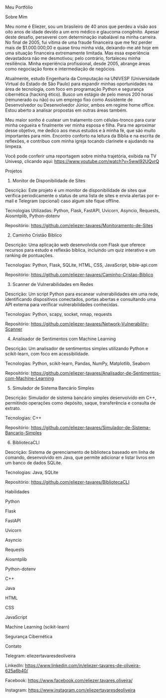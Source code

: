 Meu Portfólio

Sobre Mim

Meu nome é Eliezer, sou um brasileiro de 40 anos que perdeu a visão aos oito anos de idade devido a um erro médico e glaucoma congênito. Apesar deste desafio, perseverei com determinação inabalável na minha carreira. No final de 2005, fui vítima de uma fraude financeira que me fez perder mais de $1.000.000,00 e quase tirou minha vida, deixando-me até hoje em uma situação financeira extremamente limitada. Mas essa experiência devastadora não me desmotivou; pelo contrário, fortaleceu minha resiliência. Minha experiência profissional, desde 2005, abrange áreas como negociação forex e intermediação de negócios.

Atualmente, estudo Engenharia da Computação na UNIVESP (Universidade Virtual do Estado de São Paulo) para expandir minhas oportunidades na área de tecnologia, com foco em programação Python e segurança cibernética (hacking ético). Busco um estágio de pelo menos 200 horas (remunerado ou não) ou um emprego fixo como Assistente de Desenvolvedor ou Desenvolvedor Júnior, ambos em regime home office. Estou aberto a analisar propostas em outras áreas também.

Meu maior sonho é custear um tratamento com células-tronco para curar minha cegueira e finalmente ver minha esposa e filha. Para me aproximar desse objetivo, me dedico aos meus estudos e à minha fé, que são muito importantes para mim. Encontro conforto na leitura da Bíblia e na escrita de reflexões, e contribuo com minha igreja tocando clarinete e ajudando na limpeza.

Você pode conferir uma reportagem sobre minha trajetória, exibida na TV Univesp, clicando aqui: https://www.youtube.com/watch?v=5wwI92UQvrQ

Projetos

1. Monitor de Disponibilidade de Sites

Descrição: Este projeto é um monitor de disponibilidade de sites que verifica periodicamente o status de uma lista de sites e envia alertas por e-mail e Telegram (opcional) caso algum site fique offline.

Tecnologias Utilizadas: Python, Flask, FastAPI, Uvicorn, Asyncio, Requests, Aiosmtplib, Python-dotenv

Repositório: https://github.com/eliezer-tavares/Monitoramento-de-Sites

2. Caminho Cristão Bíblico

Descrição: Uma aplicação web desenvolvida com Flask que oferece recursos para estudo e reflexão bíblica, incluindo um quiz interativo e um ranking de pontuações.

Tecnologias: Python, Flask, SQLite, HTML, CSS, JavaScript, bible-api.com

Repositório: https://github.com/eliezer-tavares/Caminho-Cristao-Biblico

3. Scanner de Vulnerabilidades em Redes

Descrição: Um script Python para escanear vulnerabilidades em uma rede, identificando dispositivos conectados, portas abertas e consultando uma API externa para verificar vulnerabilidades conhecidas.

Tecnologias: Python, scapy, socket, nmap, requests

Repositório: https://github.com/eliezer-tavares/Network-Vulnerability-Scanner

4. Analisador de Sentimentos com Machine Learning

Descrição: Um analisador de sentimentos simples utilizando Python e scikit-learn, com foco em acessibilidade.

Tecnologias: Python, scikit-learn, Pandas, NumPy, Matplotlib, Seaborn

Repositório: https://github.com/eliezer-tavares/Analisador-de-Sentimentos-com-Machine-Learning

5. Simulador de Sistema Bancário Simples

Descrição: Simulador de sistema bancário simples desenvolvido em C++, permitindo operações como depósito, saque, transferência e consulta de extrato.

Tecnologias: C++

Repositório: https://github.com/eliezer-tavares/Simulador-de-Sistema-Bancario-Simples

6. BibliotecaCLI

Descrição: Sistema de gerenciamento de biblioteca baseado em linha de comando, desenvolvido em Java, que permite adicionar e listar livros em um banco de dados SQLite.

Tecnologias: Java, SQLite

Repositório: https://github.com/eliezer-tavares/BibliotecaCLI

Habilidades

Python

Flask

FastAPI

Uvicorn

Asyncio

Requests

Aiosmtplib

Python-dotenv

C++

Java

HTML

CSS

JavaScript

Machine Learning (scikit-learn)

Segurança Cibernética

Contato

Telegram: eliezertavaresdeoliveira

LinkedIn: https://www.linkedin.com/in/eliezer-tavares-de-oliveira-625a6b40/

Facebook: https://www.facebook.com/eliezer.tavares.oliveira/

Instagram: https://www.instagram.com/eliezertavaresdeoliveira
